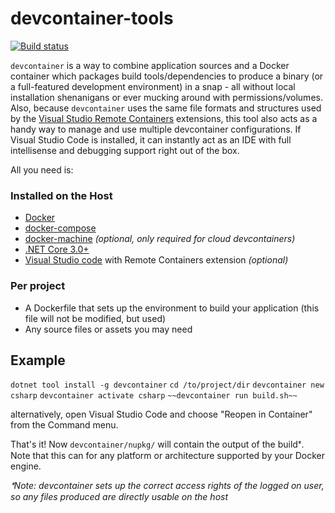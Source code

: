 # devcontainer-tools

[![Build status](https://ci.appveyor.com/api/projects/status/uwnfvv2g62uvxb7j/branch/master?svg=true)](https://ci.appveyor.com/project/aniongithub/devcontainer-tools/branch/master)

`devcontainer` is a way to combine application sources and a Docker container which packages build tools/dependencies to produce a binary (or a full-featured development environment) in a snap - all without local installation shenanigans or ever mucking around with permissions/volumes. Also, because `devcontainer` uses the same file formats and structures used by the [Visual Studio Remote Containers](https://code.visualstudio.com/docs/remote/containers) extensions, this tool also acts as a handy way to manage and use multiple devcontainer configurations. If Visual Studio Code is installed, it can instantly act as an IDE with full intellisense and debugging support right out of the box.

All you need is:

### Installed on the Host
* [Docker](https://docs.docker.com/v17.09/engine/installation/)
* [docker-compose](https://docs.docker.com/compose/install/)
* [docker-machine](https://docs.docker.com/machine/) *(optional, only required for cloud devcontainers)*
* [.NET Core 3.0+](https://dotnet.microsoft.com/download)
* [Visual Studio code](https://code.visualstudio.com/) with Remote Containers extension *(optional)*

### Per project
* A Dockerfile that sets up the environment to build your application (this file will not be modified, but used)
* Any source files or assets you may need

## Example

`dotnet tool install -g devcontainer`
`cd /to/project/dir`
`devcontainer new csharp`
`devcontainer activate csharp`
`~~devcontainer run build.sh~~`

alternatively, open Visual Studio Code and choose "Reopen in Container" from the Command menu.

That's it! Now `devcontainer/nupkg/` will contain the output of the buildᙿ. Note that this can for any platform or architecture supported by your Docker engine. 

*ᙿNote: devcontainer sets up the correct access rights of the logged on user, so any files produced are directly usable on the host*